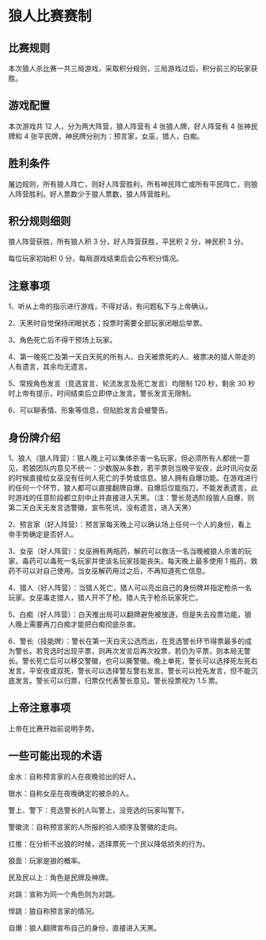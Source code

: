 # 狼人比赛赛制

## 比赛规则

本次狼人杀比赛一共三局游戏，采取积分规则，三局游戏过后，积分前三的玩家获胜。

## 游戏配置

本次游戏共 12 人，分为两大阵营，狼人阵营有 4 张狼人牌，好人阵营有 4 张神民牌和 4 张平民牌，神民牌分别为：预言家，女巫，猎人，白痴。

## 胜利条件

屠边规则，所有狼人阵亡，则好人阵营胜利，所有神民阵亡或所有平民阵亡，则狼人阵营胜利。好人票数少于狼人票数，狼人阵营胜利。

## 积分规则细则

狼人阵营获胜，所有狼人积 3 分，好人阵营获胜，平民积 2 分，神民积 3 分。

每位玩家初始积 0 分，每局游戏结束后会公布积分情况。

## 注意事项

1、听从上帝的指示进行游戏，不得对话，有问题私下与上帝确认。

2、天黑时自觉保持闭眼状态；投票时需要全部玩家闭眼后举票。

3、角色死亡后不得干预场上玩家。

4、第一晚死亡及第一天白天死的所有人、白天被票死的人、被票决的猎人带走的人有遗言，其余均无遗言。

5、常规角色发言（竞选宣言、轮流发言及死亡发言）均限制 120 秒，剩余 30 秒时上帝有提示，时间结束后立即停止发言。警长发言无限制。

6、可以聊表情、形象等信息，但贴脸发言会被警告。

## 身份牌介绍

1、狼人（狼人阵营）：狼人晚上可以集体杀害一名玩家，但必须所有人都统一意见，若狼团队内意见不统一：少数服从多数，若平票则当晚平安夜，此时讯问女巫的时候直接给女巫没有任何人死亡的手势或信息。狼人拥有自爆功能。在游戏进行的任何一个环节，狼人都可以直接翻牌自爆，自爆后仅能指刀，不能发表遗言，此时游戏的任意阶段都立刻中止并直接进入天黑。（注：警长竞选阶段狼人自爆，则第二天白天无发言选警徽，宣布死讯，没有遗言，进入天黑）

2、预言家（好人阵营）：预言家每天晚上可以确认场上任何一个人的身份，看上帝手势确定是否好人。

3、女巫（好人阵营）：女巫拥有两瓶药，解药可以救活一名当晚被狼人杀害的玩家，毒药可以毒死一名玩家并使该名玩家技能丧失。每天晚上最多使用 1 瓶药，救药不可以对自己使用。当女巫解药用过之后，不再知道死亡信息。

4、猎人（好人阵营）：当猎人死亡，猎人可以亮出自己的身份牌并指定枪杀一名玩家。女巫毒走猎人，猎人开不了枪。猎人先于枪杀玩家死亡。

5、白痴（好人阵营）：白天推出局可以翻牌避免被放逐，但是失去投票功能，狼人晚上需要再刀白痴才能把白痴彻底杀害。

6、警长（技能牌）：警长在第一天白天公选而出，在竞选警长环节得票最多的成为警长。若竞选时出现平票，则再次发言后再次投票，若仍为平票，则本局无警长。警长死亡后可以移交警徽，也可以撕警徽。晚上单死，警长可以选择死左死右发言，平安夜或双死，警长可以选择警左警右发言。警长可以抢先发言，但不能沉底发言。警长可以归票，归票仅代表警长意见。警长投票视为 1.5 票。
## 上帝注意事项

上帝在比赛开始前说明手势。

## 一些可能出现的术语

金水：自称预言家的人在夜晚验出的好人。

银水：自称女巫在夜晚确定的被杀的人。

警上、警下：竞选警长的人叫警上，没竞选的玩家叫警下。

警徽流：自称预言家的人所报的验人顺序及警徽的走向。

扛推：在分析不出狼的时候，选择票死一个民以降低损失的行为。

狼面：玩家是狼的概率。

民及民以上：角色是民牌及神牌。

对跳：宣称为同一个角色则为对跳。

悍跳：狼自称预言家的情况。

自爆：狼人翻牌宣布自己的身份，直接进入天黑。
